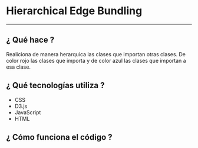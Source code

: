 # Hierarchical Edge Bundling 

---

## ¿ Qué hace ? 
Realiciona de manera herarquica las clases que importan otras clases.
De color rojo las clases que importa y de color azul las clases que importan a esa clase.


## ¿ Qué tecnologías utiliza ?
- CSS
- D3.js
- JavaScript
- HTML


## ¿ Cómo funciona el código ?


